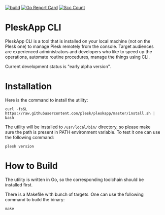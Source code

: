 [![build](https://github.com/plesk/pleskapp/actions/workflows/test.yml/badge.svg)](https://github.com/plesk/pleskapp/actions?query=workflow%3Atest)
[![Go Report Card](https://goreportcard.com/badge/github.com/plesk/pleskapp)](https://goreportcard.com/report/github.com/plesk/pleskapp)
[![Scc Count](https://sloc.xyz/github/plesk/pleskapp/)](https://github.com/plesk/pleskapp/)

# PleskApp CLI

PleskApp CLI is a tool that is installed on your local machine (not on the Plesk one) to manage Plesk remotely
from the console. Target audiences are experienced administrators and developers who like to speed up the
operations, automate routine procedures, manage the things using CLI.

Current development status is "early alpha version".

# Installation

Here is the command to install the utility:

`curl -fsSL https://raw.githubusercontent.com/plesk/pleskapp/master/install.sh | bash`

The utility will be installed to `/usr/local/bin/` directory, so please make sure the path is present in PATH
environment variable. To test it one can use the following command:

`plesk version`

# How to Build

The utility is written in Go, so the corresponding toolchain should be installed first.

There is a Makefile with bunch of targets. One can use the following command to build the binary:

`make`

